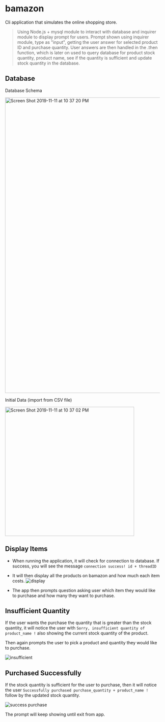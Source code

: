 # bamazon
Cli application that simulates the online shopping store. 

> Using Node.js + mysql module to interact with database and inquirer module to display prompt for users.
> Prompt shown using inquirer module, type as "input", getting the user answer for selected product ID and purchase quantity. User answers are then handled in the .then function, which is later on used to query database for product stock quantity, product name, see if the quantity is sufficient and update stock quantity in the database.

## Database

Database Schema

<img width="961" alt="Screen Shot 2019-11-11 at 10 37 20 PM" src="https://user-images.githubusercontent.com/52692899/68735167-a7183600-0591-11ea-86bb-8ed417f78a14.png">

Initial Data (import from CSV file)

<img width="420" alt="Screen Shot 2019-11-11 at 10 37 02 PM" src="https://user-images.githubusercontent.com/52692899/68735158-a1baeb80-0591-11ea-97c0-79472b55f13e.png">

## Display Items
* When running the application, it will check for connection to database.
If success, you will see the message 
 `connection success! id + threadID`

* It will then display all the products on bamazon and how much each item costs.
![display](https://user-images.githubusercontent.com/52692899/68732819-a24f8400-0589-11ea-99e7-c150ce1d62ec.gif)

 * The app then prompts question asking user which item they would like to purchase and how many they want to purchase.
 

## Insufficient Quantity

If the user wants the purchase the quantity that is greater than the stock quantity, it will notice the user with
`Sorry, insufficient quantity of product_name !` also showing the current stock quantity of the product.

Then again prompts the user to pick a product and quantity they would like to purchase.

![insufficient](https://user-images.githubusercontent.com/52692899/68733288-f7d86080-058a-11ea-96d1-aba17f96bb9d.gif)

## Purchased Successfully

If the stock quantity is sufficient for the user to purchase, then it will notice the user `Successfully purchased purchase_quantity + product_name !` follow by the updated stock quantity.

![success purchase](https://user-images.githubusercontent.com/52692899/68733104-85678080-058a-11ea-879e-cc0ee4f3b19c.gif)

The prompt will keep showing until exit from app.


